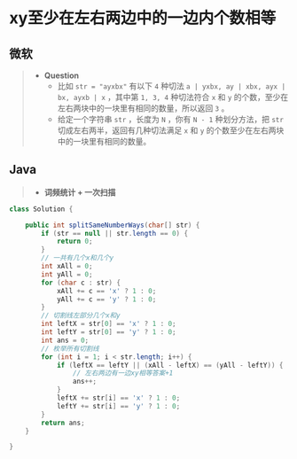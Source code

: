 # xy至少在左右两边中的一边内个数相等

## 微软

> - **Question**
>   - 比如 `str = "ayxbx"` 有以下 `4` 种切法 `a | yxbx, ay | xbx, ayx | bx, ayxb | x` ，其中第 `1, 3, 4` 种切法符合 `x` 和 `y` 的个数，至少在左右两块中的一块里有相同的数量，所以返回 `3` 。
>   - 给定一个字符串 `str` ，长度为 `N` ，你有 `N - 1` 种划分方法，把 `str` 切成左右两半，返回有几种切法满足 `x` 和 `y` 的个数至少在左右两块中的一块里有相同的数量。

## Java

> - **词频统计 + 一次扫描**

```java
class Solution {

    public int splitSameNumberWays(char[] str) {
        if (str == null || str.length == 0) {
            return 0;
        }
        // 一共有几个x和几个y
        int xAll = 0;
        int yAll = 0;
        for (char c : str) {
            xAll += c == 'x' ? 1 : 0;
            yAll += c == 'y' ? 1 : 0;
        }
        // 切割线左部分几个x和y
        int leftX = str[0] == 'x' ? 1 : 0;
        int leftY = str[0] == 'y' ? 1 : 0;
        int ans = 0;
        // 枚举所有切割线
        for (int i = 1; i < str.length; i++) {
            if (leftX == leftY || (xAll - leftX) == (yAll - leftY)) {
                // 左右两边有一边xy相等答案+1
                ans++;
            }
            leftX += str[i] == 'x' ? 1 : 0;
            leftY += str[i] == 'y' ? 1 : 0;
        }
        return ans;
    }

}
```
